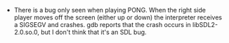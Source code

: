* There is a bug only seen when playing PONG. When the right side player moves off the screen (either up or down)
the interpreter receives a SIGSEGV and crashes. gdb reports that the crash occurs in libSDL2-2.0.so.0, but I don't
think that it's an SDL bug.
